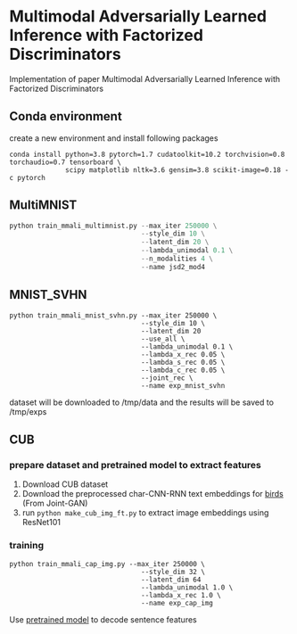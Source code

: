 # Multimodal Adversarially Learned Inference with Factorized Discriminators

Implementation of paper Multimodal Adversarially Learned Inference with Factorized Discriminators

## Conda environment

create a new environment and install following packages

```shell
conda install python=3.8 pytorch=1.7 cudatoolkit=10.2 torchvision=0.8 torchaudio=0.7 tensorboard \
              scipy matplotlib nltk=3.6 gensim=3.8 scikit-image=0.18 -c pytorch
```

## MultiMNIST

```train_mmali_multimnist.py
python train_mmali_multimnist.py --max_iter 250000 \
                                 --style_dim 10 \
                                 --latent_dim 20 \
                                 --lambda_unimodal 0.1 \
                                 --n_modalities 4 \
                                 --name jsd2_mod4
```

## MNIST_SVHN

```shell
python train_mmali_mnist_svhn.py --max_iter 250000 \
                                 --style_dim 10 \
                                 --latent_dim 20 
                                 --use_all \
                                 --lambda_unimodal 0.1 \
                                 --lambda_x_rec 0.05 \
                                 --lambda_s_rec 0.05 \
                                 --lambda_c_rec 0.05 \
                                 --joint_rec \
                                 --name exp_mnist_svhn
```

dataset will be downloaded to /tmp/data and the results will be saved to /tmp/exps

## CUB

### prepare dataset and pretrained model to extract features
1. Download CUB dataset
2. Download the preprocessed char-CNN-RNN text embeddings for [birds](https://drive.google.com/open?id=1j9do5K1BbghwD6W--XvJmbhj21XEEqjV) (From Joint-GAN)
3. run ``python make_cub_img_ft.py`` to extract image embeddings using ResNet101

### training
```shell
python train_mmali_cap_img.py --max_iter 250000 \
                                 --style_dim 32 \
                                 --latent_dim 64 
                                 --lambda_unimodal 1.0 \
                                 --lambda_x_rec 1.0 \
                                 --name exp_cap_img
```

Use [pretrained model](https://drive.google.com/open?id=1j9do5K1BbghwD6W--XvJmbhj21XEEqjV) to decode sentence features
